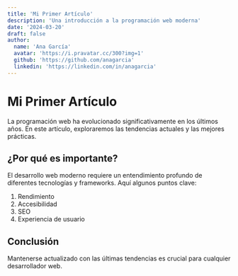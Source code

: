 ```yaml
---
title: 'Mi Primer Artículo'
description: 'Una introducción a la programación web moderna'
date: '2024-03-20'
draft: false
author:
  name: 'Ana García'
  avatar: 'https://i.pravatar.cc/300?img=1'
  github: 'https://github.com/anagarcia'
  linkedin: 'https://linkedin.com/in/anagarcia'
---
```


# Mi Primer Artículo

La programación web ha evolucionado significativamente en los últimos años. En este artículo, exploraremos las tendencias actuales y las mejores prácticas.

## ¿Por qué es importante?

El desarrollo web moderno requiere un entendimiento profundo de diferentes tecnologías y frameworks. Aquí algunos puntos clave:

1. Rendimiento
2. Accesibilidad
3. SEO
4. Experiencia de usuario

## Conclusión

Mantenerse actualizado con las últimas tendencias es crucial para cualquier desarrollador web.
